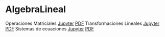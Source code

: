 # AlgebraLineal

Operaciones Matriciales [Jupyter](AL001.000_Op_matrices.ipynb) [PDF](AL001.000_Op_matrices.pdf)
Transformaciones Lineales [Jupyter](AL002.000_Tr_mat.ipynb) [PDF](AL002.000_Tr_mat.pdf)
Sistemas de ecuaciones [Jupyter](AL003.000_Sis_ecu.ipynb) [PDF](AL003.000_Sis_ecu.pdf)
